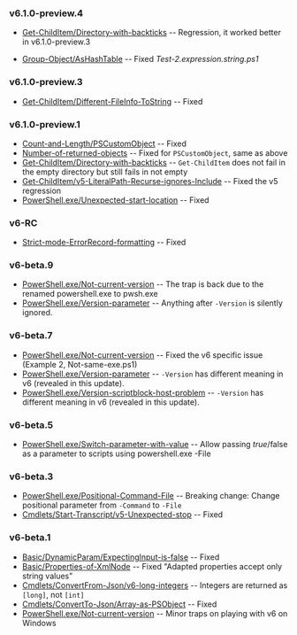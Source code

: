 
### v6.1.0-preview.4

- [Get-ChildItem/Directory-with-backticks](Cmdlets/Get-ChildItem/Directory-with-backticks)
-- Regression, it worked better in v6.1.0-preview.3

- [Group-Object/AsHashTable](Cmdlets/Group-Object/AsHashTable)
-- Fixed *Test-2.expression.string.ps1*

### v6.1.0-preview.3

- [Get-ChildItem/Different-FileInfo-ToString](Cmdlets/Get-ChildItem/Different-FileInfo-ToString)
-- Fixed

### v6.1.0-preview.1

- [Count-and-Length/PSCustomObject](Basic/Count-and-Length/PSCustomObject)
-- Fixed
- [Number-of-returned-objects](Basic/Number-of-returned-objects)
-- Fixed for `PSCustomObject`, same as above
- [Get-ChildItem/Directory-with-backticks](Cmdlets/Get-ChildItem/Directory-with-backticks)
-- `Get-ChildItem` does not fail in the empty directory but still fails in not empty
- [Get-ChildItem/v5-LiteralPath-Recurse-ignores-Include](Cmdlets/Get-ChildItem/v5-LiteralPath-Recurse-ignores-Include)
-- Fixed the v5 regression
- [PowerShell.exe/Unexpected-start-location](PowerShell.exe/Unexpected-start-location)
-- Fixed

### v6-RC

- [Strict-mode-ErrorRecord-formatting](Basic/Strict-mode-ErrorRecord-formatting)
-- Fixed

### v6-beta.9

- [PowerShell.exe/Not-current-version](PowerShell.exe/Not-current-version)
-- The trap is back due to the renamed powershell.exe to pwsh.exe
- [PowerShell.exe/Version-parameter](PowerShell.exe/Version-parameter)
-- Anything after `-Version` is silently ignored.

### v6-beta.7

- [PowerShell.exe/Not-current-version](PowerShell.exe/Not-current-version)
-- Fixed the v6 specific issue (Example 2, Not-same-exe.ps1)
- [PowerShell.exe/Version-parameter](PowerShell.exe/Version-parameter)
-- `-Version` has different meaning in v6 (revealed in this update).
- [PowerShell.exe/Version-scriptblock-host-problem](PowerShell.exe/Version-scriptblock-host-problem)
-- `-Version` has different meaning in v6 (revealed in this update).

### v6-beta.5

- [PowerShell.exe/Switch-parameter-with-value](PowerShell.exe/Switch-parameter-with-value)
-- Allow passing $true/$false as a parameter to scripts using powershell.exe -File

### v6-beta.3

- [PowerShell.exe/Positional-Command-File](PowerShell.exe/Positional-Command-File)
-- Breaking change: Change positional parameter from `-Command` to `-File`
- [Cmdlets/Start-Transcript/v5-Unexpected-stop](Cmdlets/Start-Transcript/v5-Unexpected-stop)
-- Fixed

### v6-beta.1

- [Basic/DynamicParam/ExpectingInput-is-false](Basic/DynamicParam/ExpectingInput-is-false)
-- Fixed
- [Basic/Properties-of-XmlNode](Basic/Properties-of-XmlNode)
-- Fixed "Adapted properties accept only string values"
- [Cmdlets/ConvertFrom-Json/v6-long-integers](Cmdlets/ConvertFrom-Json/v6-long-integers)
-- Integers are returned as `[long]`, not `[int]`
- [Cmdlets/ConvertTo-Json/Array-as-PSObject](Cmdlets/ConvertTo-Json/Array-as-PSObject)
-- Fixed
- [PowerShell.exe/Not-current-version](PowerShell.exe/Not-current-version)
-- Minor traps on playing with v6 on Windows
